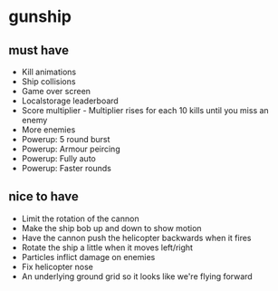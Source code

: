 # gunship

## must have

* Kill animations
* Ship collisions
* Game over screen
* Localstorage leaderboard
* Score multiplier - Multiplier rises for each 10 kills until you miss an enemy
* More enemies
* Powerup: 5 round burst
* Powerup: Armour peircing
* Powerup: Fully auto
* Powerup: Faster rounds

## nice to have

* Limit the rotation of the cannon
* Make the ship bob up and down to show motion
* Have the cannon push the helicopter backwards when it fires
* Rotate the ship a little when it moves left/right
* Particles inflict damage on enemies
* Fix helicopter nose
* An underlying ground grid so it looks like we're flying forward
